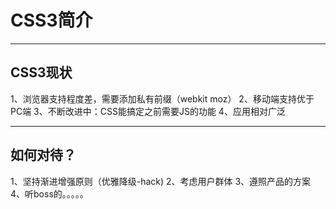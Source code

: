 # CSS3简介
- - -
## CSS3现状
1、浏览器支持程度差，需要添加私有前缀（webkit moz）
2、移动端支持优于PC端
3、不断改进中：CSS能搞定之前需要JS的功能
4、应用相对广泛
- - -
## 如何对待？
1、坚持渐进增强原则（优雅降级-hack)
2、考虑用户群体
3、遵照产品的方案
4、听boss的。。。。。